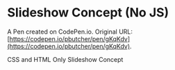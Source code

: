 # Slideshow Concept (No JS)

A Pen created on CodePen.io. Original URL: [https://codepen.io/pbutcher/pen/gKqKdv](https://codepen.io/pbutcher/pen/gKqKdv).

CSS and HTML Only Slideshow Concept
